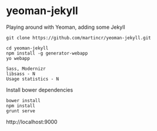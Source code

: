 yeoman-jekyll
=============

Playing around with Yeoman, adding some Jekyll

    git clone https://github.com/martincr/yeoman-jekyll.git

    cd yeoman-jekyll
    npm install -g generator-webapp
    yo webapp

    Sass, Modernizr
    libsass - N
    Usage statistics - N

Install bower dependencies

    bower install
    npm install
    grunt serve

http://localhost:9000